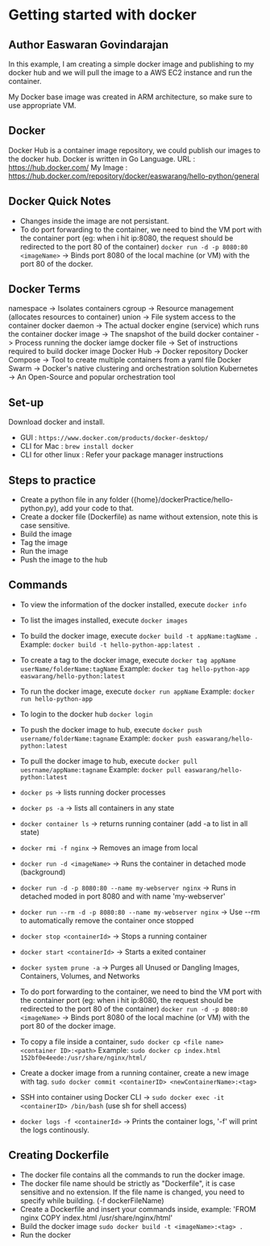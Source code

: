 # Getting started with docker
## Author Easwaran Govindarajan

In this example, I am creating a simple docker image and publishing to my docker hub and we will pull the image to a AWS EC2 instance and run the container.

My Docker base image was created in ARM architecture, so make sure to use appropriate VM.

## Docker 

Docker Hub is a container image repository, we could publish our images to the docker hub.
Docker is written in Go Language. 
URL : https://hub.docker.com/
My Image : https://hub.docker.com/repository/docker/easwarang/hello-python/general

## Docker Quick Notes
- Changes inside the image are not persistant.
- To do port forwarding to the container, we need to bind the VM port with the container port (eg: when i hit ip:8080, the request should be redirected to the port 80 of the container) `docker run -d -p 8080:80 <imageName>` -> Binds port 8080 of the local machine (or VM) with the port 80 of the docker.

## Docker Terms

namespace -> Isolates containers
cgroup -> Resource management (allocates resources to container)
union -> File system access to the container
docker daemon -> The actual docker engine (service) which runs the container
docker image -> The snapshot of the build
docker container -> Process running the docker iamge
docker file -> Set of instructions required to build docker image
Docker Hub -> Docker repository
Docker Compose -> Tool to create multiple containers from a yaml file
Docker Swarm -> Docker's native clustering and orchestration solution
Kubernetes -> An Open-Source and popular orchestration tool

## Set-up

Download docker and install.
 - GUI : `https://www.docker.com/products/docker-desktop/`
 - CLI for Mac : `brew install docker`
 - CLI for other linux : Refer your package manager instructions

## Steps to practice

- Create a python file in any folder ({home}/dockerPractice/hello-python.py), add your code to that.
- Create a docker file (Dockerfile) as name without extension, note this is case sensitive.
- Build the image
- Tag the image
- Run the image
- Push the image to the hub

## Commands

 - To view the information of the docker installed, execute `docker info`
 - To list the images installed, execute `docker images`
 - To build the docker image, execute `docker build -t appName:tagName .` Example: `docker build -t hello-python-app:latest .`
 - To create a tag to the docker image, execute `docker tag appName userName/folderName:tagName` Example: `docker tag hello-python-app easwarang/hello-python:latest`
 - To run the docker image, execute `docker run appName` Example: `docker run hello-python-app`
 - To login to the docker hub `docker login`
 - To push the docker image to hub, execute `docker push username/folderName:tagname` Example: `docker push easwarang/hello-python:latest`
 - To pull the docker image to hub, execute `docker pull uesrname/appName:tagname` Example: `docker pull easwarang/hello-python:latest`
 - `docker ps` -> lists running docker processes
 - `docker ps -a` -> lists all containers in any state
 - `docker container ls` -> returns running container (add -a to list in all state)
 - `docker rmi -f nginx` -> Removes an image from local
 - `docker run -d <imageName>` -> Runs the container in detached mode (background)
 - `docker run -d -p 8080:80 --name my-webserver nginx` -> Runs in detached moded in port 8080 and with name 'my-webserver'
 - `docker run --rm -d -p 8080:80 --name my-webserver nginx` -> Use --rm to automatically remove the container once stopped
 - `docker stop <containerId>` -> Stops a running container
 - `docker start <containerId>` -> Starts a exited container
 - `docker system prune -a` -> Purges all Unused or Dangling Images, Containers, Volumes, and Networks

 - To do port forwarding to the container, we need to bind the VM port with the container port (eg: when i hit ip:8080, the request should be redirected to the port 80 of the container) `docker run -d -p 8080:80 <imageName>` -> Binds port 8080 of the local machine (or VM) with the port 80 of the docker image.
 - To copy a file inside a container, `sudo docker cp <file name> <container ID>:<path>` 
  Example: `sudo docker cp index.html 152bf0e4eede:/usr/share/nginx/html/`
 - Create a docker image from a running container, create a new image with tag. `sudo docker commit <containerID> <newContainerName>:<tag>`
 - SSH into container using Docker CLI -> `sudo docker exec -it <containerID> /bin/bash` (use sh for shell access)
 - `docker logs -f <containerId>` -> Prints the container logs, '-f' will print the logs continously. 


 ## Creating Dockerfile
 
 - The docker file contains all the commands to run the docker image.
 - The docker file name should be strictly as "Dockerfile", it is case sensitive and no extension. If the file name is changed, you need to specify while building. (-f dockerFileName)
 - Create a Dockerfile and insert your commands inside, example: 
 'FROM nginx
 COPY index.html /usr/share/nginx/html'
 - Build the docker image `sudo docker build -t <imageName>:<tag> .`
 - Run the docker
